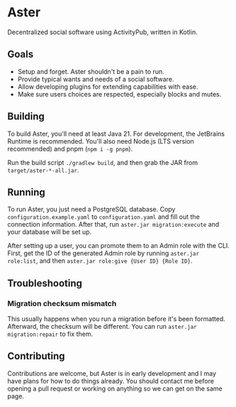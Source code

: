 # Aster

Decentralized social software using ActivityPub, written in Kotlin.

## Goals

- Setup and forget. Aster shouldn't be a pain to run.
- Provide typical wants and needs of a social software.
- Allow developing plugins for extending capabilities with ease.
- Make sure users choices are respected, especially blocks and mutes.

## Building

To build Aster, you'll need at least Java 21. For development, the JetBrains Runtime is recommended.
You'll also need Node.js (LTS version recommended) and pnpm (`npm i -g pnpm`).

Run the build script `./gradlew build`, and then grab the JAR from `target/aster-*-all.jar`.

## Running

To run Aster, you just need a PostgreSQL database.
Copy `configuration.example.yaml` to `configuration.yaml` and fill out the connection information.
After that, run `aster.jar migration:execute` and your database will be set up.

After setting up a user, you can promote them to an Admin role with the CLI. First, get the ID of the generated Admin
role by running `aster.jar role:list`, and then `aster.jar role:give {User ID} {Role ID}`.

## Troubleshooting

### Migration checksum mismatch

This usually happens when you run a migration before it's been formatted. Afterward, the checksum will be different. You
can run `aster.jar migration:repair` to fix them.

## Contributing

Contributions are welcome, but Aster is in early development and I may have plans for how to do things already. You
should contact me before opening a pull request or working on anything so we can get on the same page. 
